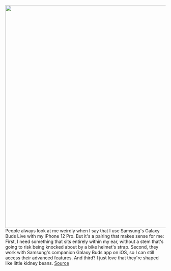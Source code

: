 <img src='https://cdn.vox-cdn.com/thumbor/6s8G-74vO44UMfJMl0r4bhcuLSk=/0x0:2040x1360/1200x800/filters:focal(857x517:1183x843)/cdn.vox-cdn.com/uploads/chorus_image/image/69733469/IMG_1106_Edited_2.0.jpg' width='700px' /><br/>
People always look at me weirdly when I say that I use Samsung's Galaxy Buds Live with my iPhone 12 Pro. But it's a pairing that makes sense for me: First, I need something that sits entirely within my ear, without a stem that's going to risk being knocked about by a bike helmet's strap. Second, they work with Samsung's companion Galaxy Buds app on iOS, so I can still access their advanced features. And third? I just love that they're shaped like little kidney beans.
<a href='https://www.theverge.com/22627099/samsung-galaxy-buds-2-apple-airpods-pro-ecosystem-lock-in-features-companion-app'> Source <a/>